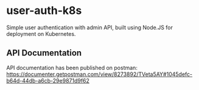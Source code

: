 # user-auth-k8s
Simple user authentication with admin API, built using Node.JS for deployment on Kubernetes.

## API Documentation
API documentation has been published on postman: https://documenter.getpostman.com/view/8273892/TVeta5AY#1045defc-b64d-44db-a6cb-29e9871d9f62
